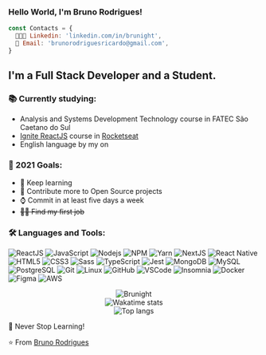 ### Hello World, I'm Bruno Rodrigues!

```js
const Contacts = { 
  👨🏻‍💻 Linkedin: 'linkedin.com/in/brunight',
  📨 Email: 'brunorodriguesricardo@gmail.com',
}
```

## I'm a Full Stack Developer and a Student.

### 📚 Currently studying:

- Analysis and Systems Development Technology course in FATEC São Caetano do Sul
- [Ignite ReactJS](https://github.com/Brunight/ignite-reactjs) course in [Rocketseat](https://rocketseat.com.br)
- English language by my on
 
### 🥅 2021 Goals:
- 📖 Keep learning
- 🤝 Contribute more to Open Source projects
- ⌚ Commit in at least five days a week
- <s>👨‍💻 Find my first job</s>

### 🛠 Languages and Tools:


![ReactJS](https://img.shields.io/badge/-ReactJS-black?style=flat-square&logo=react)
![JavaScript](https://img.shields.io/badge/-JavaScript-black?style=flat-square&logo=javascript)
![Nodejs](https://img.shields.io/badge/-Nodejs-339933?style=flat-square&logo=Node.js&logoColor=white)
![NPM](https://img.shields.io/badge/-Npm-black?style=flat-square&logo=Npm&logoColor=black)
![Yarn](https://img.shields.io/badge/-Yarn-blue?style=flat-square&logo=Yarn&logoColor=black)
![NextJS](https://img.shields.io/badge/-NextJs-black?style=flat-square&logo=next.js)
![React Native](https://img.shields.io/badge/-React%20Native-%23282C34?style=flat-square&logo=react)
![HTML5](https://img.shields.io/badge/-HTML5-E34F26?style=flat-square&logo=html5&logoColor=white)
![CSS3](https://img.shields.io/badge/-CSS3-1572B6?style=flat-square&logo=css3)
![Sass](https://img.shields.io/badge/-Sass-CC6699?style=flat-square&logo=sass&logoColor=white)
![TypeScript](https://img.shields.io/badge/-TypeScript-%23282C34?style=flat-square&logo=typescript)
![Jest](https://img.shields.io/badge/-Jest-%23C21325?style=flat-square&logo=jest)
![MongoDB](https://img.shields.io/badge/-MongoDB-black?style=flat-square&logo=mongodb)
![MySQL](https://img.shields.io/badge/-MySQL-4479A1?style=flat-square&logo=mysql&logoColor=white)
![PostgreSQL](https://img.shields.io/badge/-PostgreSQL-%23282C34?style=flat-square&logo=postgresql)
![Git](https://img.shields.io/badge/-Git-black?style=flat-square&logo=git)
![Linux](https://img.shields.io/badge/-Linux-%231572B6?style=flat-square&logo=linux)
![GitHub](https://img.shields.io/badge/-GitHub-181717?style=flat-square&logo=github)
![VSCode](https://img.shields.io/badge/-VSCode-007ACC?style=flat-square&logo=visual-studio-code&logoColor=white)
![Insomnia](https://img.shields.io/badge/-Insomnia-8A2BE2?style=flat-square&logo=insomnia&logoColor=white)
![Docker](https://img.shields.io/badge/-Docker-black?style=flat-square&logo=docker)
![Figma](https://img.shields.io/badge/-Figma-%23F24E1E?style=flat-square&logo=figma&logoColor=white)
![AWS](https://img.shields.io/badge/-AWS-%23FF9900?style=flat-square&logo=amazon-aws)
 
<p align="center">
  <img src="https://github-readme-stats.vercel.app/api?username=Brunight&show_icons=true&theme=tokyonight" alt="Brunight" /><br />
  <img src="https://github-readme-stats.vercel.app/api/wakatime?username=@brunight&theme=tokyonight&count_private=true&layout=compact" alt="Wakatime stats" /><br />
  <img src="https://github-readme-stats.vercel.app/api/top-langs/?username=Brunight&layout=compact&show_icons=true&theme=tokyonight" alt="Top langs" /><br />
</p>


<!-- <p align="center">
    <a href="https://github.com/Brunight" target="_blank"><img alt="Brunight" src="https://badges.pufler.dev/visits/Brunight/Brunight?logo=GitHub&label=Visits&color=success&logoColor=white&style=flat-square"/></a>
</p> -->


🚀 Never Stop Learning!

⭐️ From [Bruno Rodrigues](https://github.com/Brunight)
